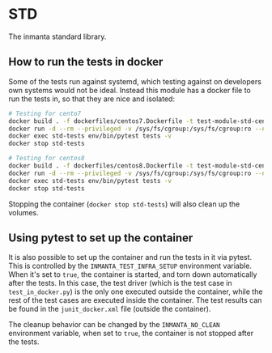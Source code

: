 # STD

The inmanta standard library.

## How to run the tests in docker

Some of the tests run against systemd, which testing against on developers own systems would not be ideal.
Instead this module has a docker file to run the tests in, so that they are nice and isolated:

```bash
# Testing for cento7
docker build . -f dockerfiles/centos7.Dockerfile -t test-module-std-centos7
docker run -d --rm --privileged -v /sys/fs/cgroup:/sys/fs/cgroup:ro --name std-tests test-module-std-centos7
docker exec std-tests env/bin/pytest tests -v
docker stop std-tests

# Testing for centos8
docker build . -f dockerfiles/centos8.Dockerfile -t test-module-std-centos8
docker run -d --rm --privileged -v /sys/fs/cgroup:/sys/fs/cgroup:ro --name std-tests test-module-std-centos8
docker exec std-tests env/bin/pytest tests -v
docker stop std-tests
```

Stopping the container (`docker stop std-tests`) will also clean up the volumes.

## Using pytest to set up the container

It is also possible to set up the container and run the tests in it via pytest.
This is controlled by the `INMANTA_TEST_INFRA_SETUP` environment variable.
When it's set to `true`, the container is started, and torn down automatically after the tests.
In this case, the test driver (which is the test case in `test_in_docker.py`) is the only one executed outside the container,
while the rest of the test cases are executed inside the container.
The test results can be found in the `junit_docker.xml` file (outside the container).

The cleanup behavior can be changed by the `INMANTA_NO_CLEAN` environment variable,
when set to `true`, the container is not stopped after the tests.
